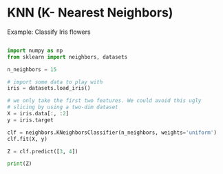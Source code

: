 # KNN (K- Nearest Neighbors)

Example: Classify Iris flowers
```python

import numpy as np
from sklearn import neighbors, datasets

n_neighbors = 15

# import some data to play with
iris = datasets.load_iris()

# we only take the first two features. We could avoid this ugly
# slicing by using a two-dim dataset
X = iris.data[:, :2]
y = iris.target

clf = neighbors.KNeighborsClassifier(n_neighbors, weights='uniform')
clf.fit(X, y)

Z = clf.predict([3, 4])

print(Z)
```
